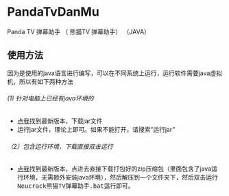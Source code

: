 # PandaTvDanMu
Panda TV  弹幕助手 （ 熊猫TV 弹幕助手） （JAVA）

## 使用方法
因为是使用的java语言进行编写，可以在不同系统上运行，运行软件需要java虚拟机，所以有如下两种方法<br/>
###### (1) 针对电脑上已经有java环境的
* <a href="https://github.com/Neutree/PandaTvDanMu/releases" target="_blank">点我</a>找到最新版本，下载jar文件
* 运行jar文件，理论上即可。如果不能打开，请搜索“运行jar”

###### （2）包含运行环境，下载直接双击运行
* <a href="https://github.com/Neutree/PandaTvDanMu/releases" target="_blank">点我</a>找到最新版本，点进去直接下载打包好的zip压缩包（里面包含了java运行环境，无需额外安装java环境），然后解压到一个文件夹下，然后双击<kbd>运行Neucrack熊猫TV弹幕助手.bat</kbd>运行即可。
